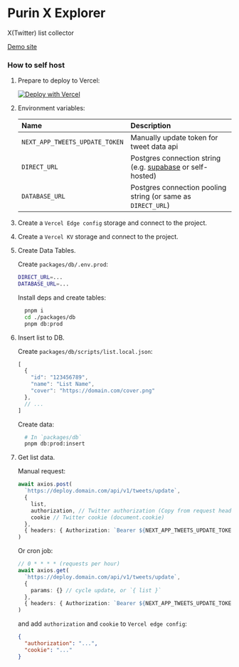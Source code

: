 # Purin X Explorer

X(Twitter) list collector

[Demo site](https://purin.sakina.moe)

### How to self host

1. Prepare to deploy to Vercel:
  
    [![Deploy with Vercel](https://vercel.com/button)](https://vercel.com/new/clone?repository-url=https%3A%2F%2Fgithub.com%2Ffz6m%2Fpurin&env=DIRECT_URL,DATABASE_URL,NEXT_APP_TWEETS_UPDATE_TOKEN&project-name=purin)

1. Environment variables:

    |Name|Description|
    |:-|:-|
    |`NEXT_APP_TWEETS_UPDATE_TOKEN`|Manually update token for tweet data api|
    |`DIRECT_URL`|Postgres connection string (e.g. [supabase](https://supabase.com/) or self-hosted)|
    |`DATABASE_URL`|Postgres connection pooling string (or same as `DIRECT_URL`)|

2. Create a `Vercel Edge config` storage and connect to the project.

3. Create a `Vercel KV` storage and connect to the project.

4. Create Data Tables.

    Create `packages/db/.env.prod`:

    ```bash
    DIRECT_URL=...
    DATABASE_URL=...
    ```

    Install deps and create tables:

    ```bash
      pnpm i
      cd ./packages/db
      pnpm db:prod
    ```

5. Insert list to DB.
   
   Create `packages/db/scripts/list.local.json`:

   ```ts
   [
     {
       "id": "123456789",
       "name": "List Name",
       "cover": "https://domain.com/cover.png"
     },
     // ...
   ]
   ```

   Create data:

   ```bash
     # In `packages/db`
     pnpm db:prod:insert
   ```

6. Get list data.

   Manual request:

   ```ts
   await axios.post(
     `https://deploy.domain.com/api/v1/tweets/update`,
     { 
       list,
       authorization, // Twitter authorization (Copy from request headers / localStorage / OAuth API / etc.) 
       cookie // Twitter cookie (document.cookie)
     },
     { headers: { Authorization: `Bearer ${NEXT_APP_TWEETS_UPDATE_TOKEN}` }}
   )
   ```

   Or cron job:

   ```ts
   // 0 * * * * (requests per hour)
   await axios.get(
     `https://deploy.domain.com/api/v1/tweets/update`,
     { 
       params: {} // cycle update, or `{ list }`
     },
     { headers: { Authorization: `Bearer ${NEXT_APP_TWEETS_UPDATE_TOKEN}` }}
   )
   ```

   and add `authorization` and `cookie` to `Vercel edge config`:

   ```json
   {
     "authorization": "...",
     "cookie": "..."
   }
   ```